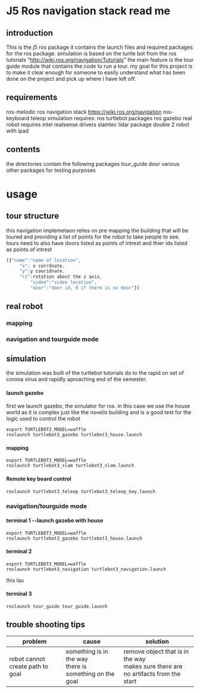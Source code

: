 # J5 Ros navigation stack read me
## introduction
This is the j5 ros package it contains the launch files and required packages for the ros package. simulation is based on the turtle bot from the ros tutorials "http://wiki.ros.org/navigation/Tutorials"
the main feature is the tour guide module that contains the code to run a tour. my goal for this project is to make it clear enough for someone to easily understand what has been done on the project and pick up where I have left off.
## requirements
ros-melodic 
ros navigation stack https://wiki.ros.org/navigation
ros-keyboard teleop
simulation requires:
ros turtlebot packages
ros gazebo
real robot requires
intel realsense drivers
slamtec lidar package
double 2 robot with ipad
## contents
the directories contain the following packages
tour_guide
door
various other packages for testing purposes 
# usage
## tour structure
this navigation implemetaon relies on pre mapping the building that will be toured and providing a list of points for the robot to take people to see. tours need to also have doors  listed as points of intrest and thier ids listed as points of intrest 
```javascript
[{"name":"name of location",
	 "x": x corrdnate,
	 "y":y cooridnate,
	 "rz":rotation about the z axis,
         "video":"video location",
         "door":"door id, 0 if there is no door"}]
```

## real robot

### mapping

### navigation and tourguide mode

## simulation
the simulation was built of the turtlebot tutorials do to the rapid on set of corona virus and rapidly aproaching end of the semester.
#### launch gazebo
first we launch gazebo, the simulator for ros. in this case we use the house world as it is complex just like the novelis building and is a good test for the logic used to control the robot
```
export TURTLEBOT3_MODEL=waffle
roslaunch turtlebot3_gazebo turtlebot3_house.launch
```
#### mapping
```
export TURTLEBOT3_MODEL=waffle
roslaunch turtlebot3_slam turtlebot3_slam.launch
```
#### Remote key board control
```
roslaunch turtlebot3_teleop turtlebot3_teleop_key.launch
```
### navigation/tourguide mode
#### terminal 1 --launch gazebo with house 
```
export TURTLEBOT3_MODEL=waffle
roslaunch turtlebot3_gazebo turtlebot3_house.launch
```
#### terminal 2
```
export TURTLEBOT3_MODEL=waffle
roslaunch turtlebot3_navigation turtlebot3_navigation.launch
```
this lau
#### terminal 3
```
roslaunch tour_guide tour_guide.launch
```
## trouble shooting tips
| problem                          	| cause                                                     	| solution                                                                             	|
|----------------------------------	|-----------------------------------------------------------	|--------------------------------------------------------------------------------------	|
| robot cannot create path to goal 	| something is in the way<br>there is something on the goal 	| remove object that is in the way<br>makes sure there are no artifacts from the start 	|
